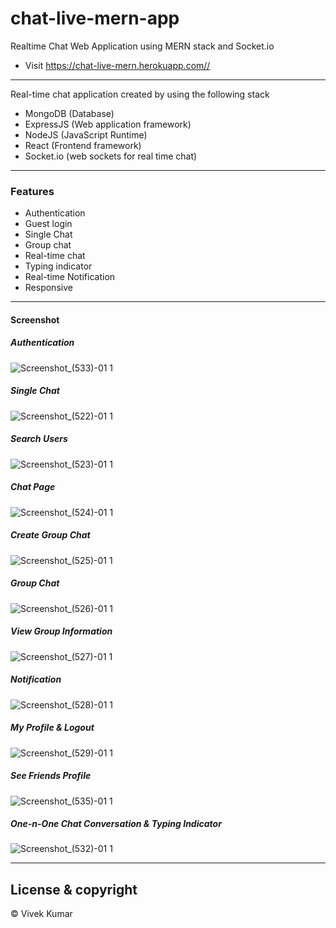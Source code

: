 # chat-live-mern-app
Realtime Chat Web Application using MERN stack and Socket.io

- Visit <https://chat-live-mern.herokuapp.com//>

---

Real-time chat application created by using the following stack

- MongoDB (Database)
- ExpressJS (Web application framework)
- NodeJS (JavaScript Runtime)
- React (Frontend framework)
- Socket.io (web sockets for real time chat)

---

### Features

- Authentication
- Guest login
- Single Chat
- Group chat
- Real-time chat
- Typing indicator
- Real-time Notification
- Responsive

---

#### Screenshot

<h5>Authentication</h5>

![Screenshot_(533)-01 1](https://user-images.githubusercontent.com/91110678/192165420-ab324723-eb36-4297-8f25-82d257a463b6.jpeg)

<h5>Single Chat</h5>

![Screenshot_(522)-01 1](https://user-images.githubusercontent.com/91110678/192166020-e1f518ea-45bc-438a-805b-e39279038fe0.jpeg)

<h5>Search Users</h5>

![Screenshot_(523)-01 1](https://user-images.githubusercontent.com/91110678/192165536-19a77594-cd7f-4932-a921-19590805a09f.jpeg)

<h5>Chat Page</h5>

![Screenshot_(524)-01 1](https://user-images.githubusercontent.com/91110678/192165547-9aeb852a-7229-4fad-a183-a678414f3535.jpeg)

<h5>Create Group Chat</h5>

![Screenshot_(525)-01 1](https://user-images.githubusercontent.com/91110678/192165550-06de5c39-7327-49a8-b972-0d8782ca340c.jpeg)

<h5>Group Chat</h5>

![Screenshot_(526)-01 1](https://user-images.githubusercontent.com/91110678/192165554-a3880c17-b313-4567-a4f2-1c18eb23b142.jpeg)

<h5>View Group Information</h5>

![Screenshot_(527)-01 1](https://user-images.githubusercontent.com/91110678/192165563-1bca0d74-d31d-4ae4-a8c0-8b3ee206e1ae.jpeg)

<h5>Notification</h5>

![Screenshot_(528)-01 1](https://user-images.githubusercontent.com/91110678/192165566-8edb78f4-42cb-4343-ae25-adf616a47046.jpeg)

<h5>My Profile & Logout</h5>

![Screenshot_(529)-01 1](https://user-images.githubusercontent.com/91110678/192165573-c7abdde3-fc49-4da7-8c9f-c119edd27356.jpeg)

<h5>See Friends Profile</h5>

![Screenshot_(535)-01 1](https://user-images.githubusercontent.com/91110678/192165579-53042575-bf86-4f84-b65a-7289c69228c1.jpeg)

<h5>One-n-One Chat Conversation & Typing Indicator</h5>

![Screenshot_(532)-01 1](https://user-images.githubusercontent.com/91110678/192165592-da33e5ed-bbc6-46bd-a42e-75ccb5a53e43.jpeg)

---


## License & copyright

©️ Vivek Kumar
